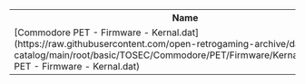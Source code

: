 <table>
<tr><th>Name</th><th>Size</th></tr>
<tr><td>[Commodore PET - Firmware - Kernal.dat](https://raw.githubusercontent.com/open-retrogaming-archive/dat-catalog/main/root/basic/TOSEC/Commodore/PET/Firmware/Kernal/Commodore PET - Firmware - Kernal.dat)</td><td>56763</td></tr>
</table>
